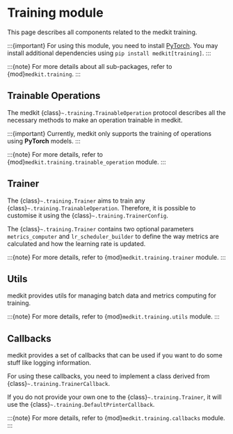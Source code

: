 # Training module

This page describes all components related to the medkit training.

:::{important}
For using this module, you need to install [PyTorch](https://pytorch.org/).
You may install additional dependencies using
`pip install medkit[training]`.
:::

:::{note}
For more details about all sub-packages, refer to {mod}`medkit.training`.
:::

## Trainable Operations

The medkit {class}`~.training.TrainableOperation` protocol describes all the
necessary methods to make an operation trainable in medkit.

:::{important}
Currently, medkit only supports the training of operations using **PyTorch**
models.
:::

:::{note}
For more details, refer to {mod}`medkit.training.trainable_operation` module.
:::

## Trainer

The {class}`~.training.Trainer` aims to train any {class}`~.training.TrainableOperation`.
Therefore, it is possible to customise it using the {class}`~.training.TrainerConfig`.

The {class}`~.training.Trainer` contains two optional parameters `metrics_computer`
and `lr_scheduler_builder` to define the way metrics are calculated and how the
learning rate is updated.


:::{note}
For more details, refer to {mod}`medkit.training.trainer` module.
:::

## Utils

medkit provides utils for managing batch data and metrics computing for training.

:::{note}
For more details, refer to {mod}`medkit.training.utils` module.
:::

## Callbacks

medkit provides a set of callbacks that can be used if you want to do some
stuff like logging information.

For using these callbacks, you need to implement a class derived from
{class}`~.training.TrainerCallback`.

If you do not provide your own one to the {class}`~.training.Trainer`, it will
use the {class}`~.training.DefaultPrinterCallback`.

:::{note}
For more details, refer to {mod}`medkit.training.callbacks` module.
:::
